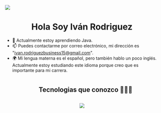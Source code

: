 <img src="https://user-images.githubusercontent.com/73097560/115834477-dbab4500-a447-11eb-908a-139a6edaec5c.gif">
<div>
  <h1 align="center">Hola Soy Iván Rodriguez</h1>
</div>

- 🌱 Actualmente estoy aprendiendo Java.
- 📫 Puedes contactarme por correo electrónico, mi dirección es "ivan.rodriguezbusiness15@gmail.com".
- 🌍 Mi lengua materna es el español, pero también hablo un poco inglés. Actualmente estoy estudiando este idioma porque creo que es importante para mi carrera.

<!---
JuanMa3132/JuanMa3132 is a ✨ special ✨ repository because its `README.md` (this file) appears on your GitHub profile.
You can click the Preview link to take a look at your changes.
--->
<div>
  <ul align="center">
    <summary><h2 style="display: inline-block">Tecnologias que conozco 👨🏻‍💻</h2></summary>
  </ul>
</div>
<!--tech stack icons-->
<p align="center">
  <a href="https://skillicons.dev">
    <img src="https://skillicons.dev/icons?i=git,bootstrap,css,discord,express,github,html,java,js,mysql,nodejs,py,react,vscode&perline=14" />
  </a>
</p>

